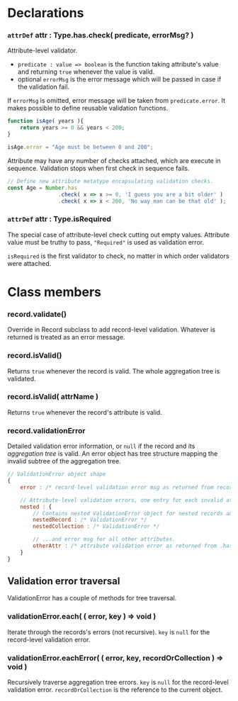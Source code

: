 
# Declarations

### `attrDef` attr : Type.has.check( predicate, errorMsg? )

Attribute-level validator.

- `predicate : value => boolean` is the function taking attribute's value and returning `true` whenever the value is valid.
- optional `errorMsg` is the error message which will be passed in case if the validation fail.

If `errorMsg` is omitted, error message will be taken from `predicate.error`. It makes possible to define reusable validation functions.

```javascript
function isAge( years ){
    return years >= 0 && years < 200;
}

isAge.error = "Age must be between 0 and 200";
```

Attribute may have any number of checks attached, which are execute in sequence. Validation stops when first check in sequence fails.

```javascript
// Define new attribute metatype encapsulating validation checks.
const Age = Number.has
                .check( x => x >= 0, 'I guess you are a bit older' )
                .check( x => x < 200, 'No way man can be that old' );
```

### `attrDef` attr : Type.isRequired

The special case of attribute-level check cutting out empty values. Attribute value must be truthy to pass, `"Required"` is used as validation error.

`isRequired` is the first validator to check, no matter in which order validators were attached.

# Class members

### record.validate()

Override in Record subclass to add record-level validation. Whatever is returned is treated as an error message.

### record.isValid()

Returns `true` whenever the record is valid. The whole aggregation tree is validated.

### record.isValid( attrName )

Returns `true` whenever the record's attribute is valid.

### record.validationError

Detailed validation error information, or `null` if the record and its _aggregation tree_ is valid.
An error object has tree structure mapping the invalid subtree of the aggregation tree.

```javascript
// ValidationError object shape
{
    error : /* record-level validation error msg as returned from record.validate() */,

    // Attribute-level validation errors, one entry for each invalid attribute.
    nested : {
        // Contains nested ValidationError object for nested records and collections...
        nestedRecord : /* ValidationError */
        nestedCollection : /* ValidationError */

        // ...and error msg for all other attributes.
        otherAttr : /* attribute validation error as returned from .has.check() validator */
    }
}
```

## Validation error traversal

ValidationError has a couple of methods for tree traversal.

### validationError.each( ( error, key ) => void )

Iterate through the records's errors (not recursive). `key` is `null` for the record-level validation error.

### validationError.eachError( ( error, key, recordOrCollection ) => void )

Recursively traverse aggregation tree errors. `key` is `null` for the record-level validation error.
`recordOrCollection` is the reference to the current object.

